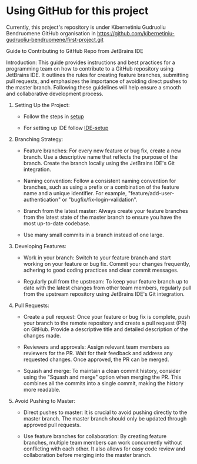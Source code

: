 # Using GitHub for this project

Currently, this project's repository is under Kibernetiniu Gudruoliu Bendruomene GitHub organisation in
https://github.com/kibernetiniu-gudruoliu-bendruomene/first-project.git

Guide to Contributing to GitHub Repo from JetBrains IDE

Introduction:
This guide provides instructions and best practices for a programming team on how to contribute
to a GitHub repository using JetBrains IDE. It outlines the rules for creating feature branches,
submitting pull requests, and emphasizes the importance of avoiding direct pushes to the master branch. 
Following these guidelines will help ensure a smooth and collaborative development process.

1. Setting Up the Project:
   - Follow the steps in [setup](setup.md)
   
   - For setting up IDE follow [IDE-setup](ide.md)
2. Branching Strategy:
   - Feature branches: For every new feature or bug fix, create a new branch. Use a descriptive name that reflects the purpose of the branch. Create the branch locally using the JetBrains IDE's Git integration.
   
   - Naming convention: Follow a consistent naming convention for branches, such as using a prefix or a combination of the feature name and a unique identifier. For example, "feature/add-user-authentication" or "bugfix/fix-login-validation".
   
   - Branch from the latest master: Always create your feature branches from the latest state of the master branch to ensure you have the most up-to-date codebase.

   - Use many small commits in a branch instead of one large. 

3. Developing Features:
   - Work in your branch: Switch to your feature branch and start working on your feature or bug fix. Commit your changes frequently, adhering to good coding practices and clear commit messages.
   
   - Regularly pull from the upstream: To keep your feature branch up to date with the latest changes from other team members, regularly pull from the upstream repository using JetBrains IDE's Git integration.

4. Pull Requests:
    - Create a pull request: Once your feature or bug fix is complete, push your branch to the remote repository and create a pull request (PR) on GitHub. Provide a descriptive title and detailed description of the changes made.

    - Reviewers and approvals: Assign relevant team members as reviewers for the PR. Wait for their feedback and address any requested changes. Once approved, the PR can be merged.

    - Squash and merge: To maintain a clean commit history, consider using the "Squash and merge" option when merging the PR. This combines all the commits into a single commit, making the history more readable.

5. Avoid Pushing to Master:
   - Direct pushes to master: It is crucial to avoid pushing directly to the master branch. The master branch should only be updated through approved pull requests.

   - Use feature branches for collaboration: By creating feature branches, multiple team members can work concurrently without conflicting with each other. It also allows for easy code review and collaboration before merging into the master branch.

